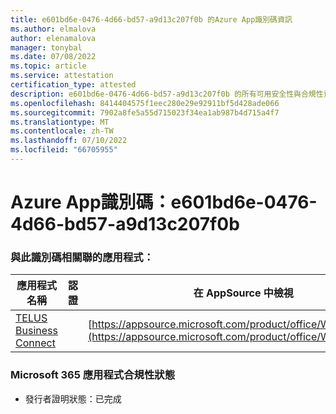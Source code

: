 ```yaml
---
title: e601bd6e-0476-4d66-bd57-a9d13c207f0b 的Azure App識別碼資訊
ms.author: elmalova
author: elenamalova
manager: tonybal
ms.date: 07/08/2022
ms.topic: article
ms.service: attestation
certification_type: attested
description: e601bd6e-0476-4d66-bd57-a9d13c207f0b 的所有可用安全性與合規性資訊。
ms.openlocfilehash: 8414404575f1eec280e29e92911bf5d428ade066
ms.sourcegitcommit: 7902a8fe5a55d715023f34ea1ab987b4d715a4f7
ms.translationtype: MT
ms.contentlocale: zh-TW
ms.lasthandoff: 07/10/2022
ms.locfileid: "66705955"
---
```

# <a name="azure-app-id-e601bd6e-0476-4d66-bd57-a9d13c207f0b"></a>Azure App識別碼：e601bd6e-0476-4d66-bd57-a9d13c207f0b


### <a name="apps-associated-with-this-id"></a>與此識別碼相關聯的應用程式：
| **應用程式名稱** | **認證** | **在 AppSource 中檢視** |
|--------------|---------------|-----------------------|
| [TELUS Business Connect](../forward/WA200002300.md) |  | [https://appsource.microsoft.com/product/office/WA200002300](https://appsource.microsoft.com/product/office/WA200002300) |

### <a name="microsoft-365-app-compliance-status"></a>Microsoft 365 應用程式合規性狀態
- 發行者證明狀態：已完成
